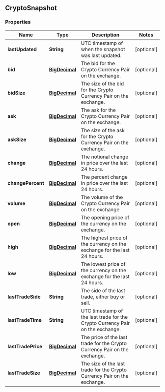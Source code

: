 
## CryptoSnapshot

### Properties
Name | Type | Description | Notes
------------ | ------------- | ------------- | -------------
**lastUpdated** | **String** | UTC timestamp of when the snapshot was last updated. |  [optional]
**bid** | [**BigDecimal**](BigDecimal.md) | The bid for the Crypto Currency Pair on the exchange. |  [optional]
**bidSize** | [**BigDecimal**](BigDecimal.md) | The size of the bid for the Crypto Currency Pair on the exchange. |  [optional]
**ask** | [**BigDecimal**](BigDecimal.md) | The ask for the Crypto Currency Pair on the exchange. |  [optional]
**askSize** | [**BigDecimal**](BigDecimal.md) | The size of the ask for the Crypto Currency Pair on the exchange. |  [optional]
**change** | [**BigDecimal**](BigDecimal.md) | The notional change in price over the last 24 hours. |  [optional]
**changePercent** | [**BigDecimal**](BigDecimal.md) | The percent change in price over the last 24 hours. |  [optional]
**volume** | [**BigDecimal**](BigDecimal.md) | The volume of the Crypto Currency Pair on the exchange. |  [optional]
**open** | [**BigDecimal**](BigDecimal.md) | The opening price of the currency on the exchange. |  [optional]
**high** | [**BigDecimal**](BigDecimal.md) | The highest price of the currency on the exchange for the last 24 hours. |  [optional]
**low** | [**BigDecimal**](BigDecimal.md) | The lowest price of the currency on the exchange for the last 24 hours. |  [optional]
**lastTradeSide** | **String** | The side of the last trade, either buy or sell. |  [optional]
**lastTradeTime** | **String** | UTC timestamp of the last trade for the Crypto Currency Pair on the exchange. |  [optional]
**lastTradePrice** | [**BigDecimal**](BigDecimal.md) | The price of the last trade for the Crypto Currency Pair on the exchange. |  [optional]
**lastTradeSize** | [**BigDecimal**](BigDecimal.md) | The size of the last trade for the Crypto Currency Pair on the exchange. |  [optional]



